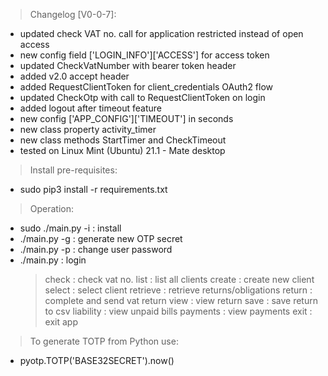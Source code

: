 
 > Changelog [V0-0-7]:

 - updated check VAT no. call for application restricted instead of open access
 - new config field ['LOGIN_INFO']['ACCESS'] for access token
 - updated CheckVatNumber with bearer token header
 - added v2.0 accept header
 - added RequestClientToken for client_credentials OAuth2 flow
 - updated CheckOtp with call to RequestClientToken on login
 - added logout after timeout feature
 - new config ['APP_CONFIG']['TIMEOUT'] in seconds
 - new class property activity_timer
 - new class methods StartTimer and CheckTimeout
 - tested on Linux Mint (Ubuntu) 21.1 - Mate desktop

 > Install pre-requisites:

 - sudo pip3 install -r requirements.txt

 > Operation:

 - sudo ./main.py -i : install
 - ./main.py -g : generate new OTP secret
 - ./main.py -p : change user password
 - ./main.py : login
    > check : check vat no.
    > list : list all clients
    > create : create new client
    > select : select client
    > retrieve : retrieve returns/obligations
    > return : complete and send vat return
    > view : view return
    > save : save return to csv
    > liability : view unpaid bills
    > payments : view payments
    > exit : exit app

 > To generate TOTP from Python use:

 - pyotp.TOTP('BASE32SECRET').now()
